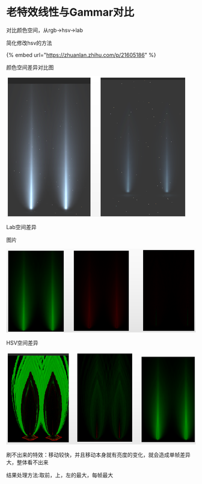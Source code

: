 # 老特效线性与Gammar对比

对比颜色空间，从rgb-&gt;hsv-&gt;lab

简化修改hsv的方法

{% embed url="https://zhuanlan.zhihu.com/p/21605186" %}

颜色空间差异对比图



![&#x56FE;&#x7247;1&#xFF1A;Gamma&#x7A7A;&#x95F4;&#x4E0E;Linear&#x7A7A;&#x95F4;](../../../.gitbook/assets/image%20%286%29.png)

Lab空间差异

图片

![Lab&#x7A7A;&#x95F4;&#xFF1A;&#x5DE6;&#x5230;&#x53F3;&#x4F9D;&#x6B21;&#x4E3A;L,a,b&#x5206;&#x91CF;&#x7684;&#x5DEE;&#x5F02;\(b&#x5206;&#x91CF;&#x63A5;&#x8FD1;&#x4E8E;0&#xFF0C;&#x5DEE;&#x5F02;&#x90FD;&#x662F;&#x6574;&#x4F53;&#x5355;&#x5411;&#x7684;\)](../../../.gitbook/assets/image%20%287%29.png)

HSV空间差异

![HSV&#x7A7A;&#x95F4;&#xFF1A;&#x5DE6;&#x81F3;&#x53F3;&#x5206;&#x522B;&#x662F;&#x662F;H,S,V&#x5206;&#x91CF;&#x5DEE;&#x5F02;\(&#x4E09;&#x4E2A;&#x996D;&#x91CF;&#x90FD;&#x6709;&#x5DEE;&#x5F02;&#xFF0C;&#x5E76;&#x4E14;&#x5DEE;&#x5F02;&#x975E;&#x5355;&#x5411;\)](../../../.gitbook/assets/image%20%288%29.png)

刷不出来的特效：移动较快，并且移动本身就有亮度的变化，就会造成单帧差异大，整体看不出来

结果处理方法:取前，上，左的最大，每帧最大





